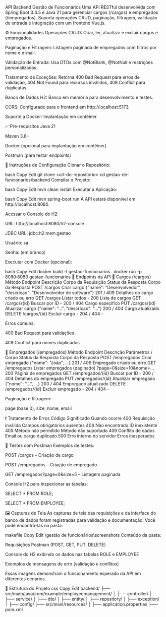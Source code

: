 API Backend Gestão de Funcionários
Uma API RESTful desenvolvida com Spring Boot 3.4.5 e Java 21 para gerenciar cargos (/cargos) e empregados (/empregados). Suporta operações CRUD, paginação, filtragem, validação de entrada e integração com um frontend Vue.js.

⚙️ Funcionalidades
Operações CRUD: Criar, ler, atualizar e excluir cargos e empregados.

Paginação e Filtragem: Listagem paginada de empregados com filtros por nome e e-mail.

Validação de Entrada: Usa DTOs com @NotBlank, @NotNull e restrições personalizadas.

Tratamento de Exceções: Retorna 400 Bad Request para erros de validação, 404 Not Found para recursos inválidos, 409 Conflict para duplicatas.

Banco de Dados H2: Banco em memória para desenvolvimento e testes.

CORS: Configurado para o frontend em http://localhost:5173.

Suporte a Docker: Implantação em contêiner.

✅ Pré-requisitos
Java 21

Maven 3.8+

Docker (opcional para implantação em contêiner)

Postman (para testar endpoints)

🚀 Instruções de Configuração
Clonar o Repositório:

bash
Copy
Edit
git clone <url-do-repositório>
cd gestao-de-funcionarios/backend
Compilar o Projeto:

bash
Copy
Edit
mvn clean install
Executar a Aplicação:

bash
Copy
Edit
mvn spring-boot:run
A API estará disponível em http://localhost:8080.

Acessar o Console do H2:

URL: http://localhost:8080/h2-console

JDBC URL: jdbc:h2:mem:gestao

Usuário: sa

Senha: (em branco)

Executar com Docker (opcional):

bash
Copy
Edit
docker build -t gestao-funcionarios .
docker run -p 8080:8080 gestao-funcionarios
📌 Endpoints da API
🔹 Cargos (/cargos)
Método	Endpoint	Descrição	Corpo da Requisição	Status da Resposta	Corpo da Resposta
POST	/cargos	Criar cargo	{"name": "Desenvolvedor", "descricao": "Desenvolvedor de software"}	201 / 409	Detalhes do cargo criado ou erro
GET	/cargos	Listar todos	-	200	Lista de cargos
GET	/cargos/{id}	Buscar por ID	-	200 / 404	Cargo específico
PUT	/cargos/{id}	Atualizar cargo	{"name": "...", "descricao": "..."}	200 / 404	Cargo atualizado
DELETE	/cargos/{id}	Excluir cargo	-	204 / 404	-

Erros comuns:

400 Bad Request para validações

409 Conflict para nomes duplicados

🔹 Empregados (/empregados)
Método	Endpoint	Descrição	Parâmetros / Corpo	Status da Resposta	Corpo da Resposta
POST	/empregados	Criar empregado	{"nome": "João", ...}	201 / 409	Empregado criado ou erro
GET	/empregados	Listar empregados (paginado)	?page=0&size=10&nome=...	200	Página de empregados
GET	/empregados/{id}	Buscar por ID	-	200 / 404	Detalhes do empregado
PUT	/empregados/{id}	Atualizar empregado	{"nome": "...", ...}	200 / 404	Empregado atualizado
DELETE	/empregados/{id}	Excluir empregado	-	204 / 404	-

Paginação e filtragem:

page (base 0), size, nome, email

❗ Tratamento de Erros
Código	Significado	Quando ocorre
400	Requisição inválida	Campos obrigatórios ausentes
404	Não encontrado	ID inexistente
405	Método não permitido	Método não suportado
409	Conflito de dados	Email ou cargo duplicado
500	Erro interno do servidor	Erros inesperados

🧪 Testes com Postman
Exemplos de testes:

POST /cargos – Criação de cargo

POST /empregados – Criação de empregado

GET /empregados?page=0&size=5 – Listagem paginada

Console H2 para inspecionar as tabelas:

SELECT * FROM ROLE;

SELECT * FROM EMPLOYEE;

🖼️ Capturas de Tela
As capturas de tela das requisições e da interface do banco de dados foram registradas para validação e documentação. Você pode encontrá-las na pasta:

makefile
Copy
Edit
\gestão de funcionários\screenshots
Conteúdo da pasta:

Requisições Postman (POST, GET, PUT, DELETE)

Console do H2 exibindo os dados nas tabelas ROLE e EMPLOYEE

Exemplos de mensagens de erro (validação e conflitos)

Essas imagens demonstram o funcionamento esperado da API em diferentes cenários.

📁 Estrutura do Projeto
css
Copy
Edit
backend/
├── src/main/java/com/example/employeemanagement/
│   ├── controller/
│   ├── service/
│   ├── dto/
│   ├── entity/
│   ├── repository/
│   ├── exception/
│   ├── config/
├── src/main/resources/
│   ├── application.properties
├── pom.xml
